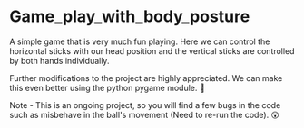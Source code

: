 # Game_play_with_body_posture

A simple game that is very much fun playing.
Here we can control the horizontal sticks with our head position and the vertical sticks are controlled by both hands individually.

Further modifications to the project are highly appreciated. We can make this even better using the python pygame module. 🤗

Note - This is an ongoing project, so you will find a few bugs in the code such as misbehave in the ball's movement (Need to re-run the code). 😵
